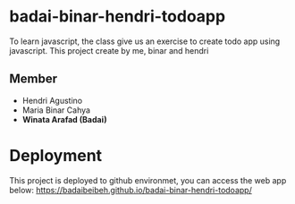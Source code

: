 # badai-binar-hendri-todoapp
To learn javascript, the class give us an exercise to create todo app using javascript. This project create by me, binar and hendri

## Member
* Hendri Agustino
* Maria Binar Cahya
* **Winata Arafad (Badai)**

# Deployment
This project is deployed to github environmet, you can access the web app below:
https://badaibeibeh.github.io/badai-binar-hendri-todoapp/

